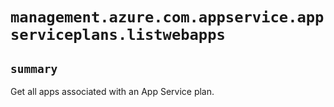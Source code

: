 # `management.azure.com.appservice.appserviceplans.listwebapps`

## `summary`
Get all apps associated with an App Service plan.


